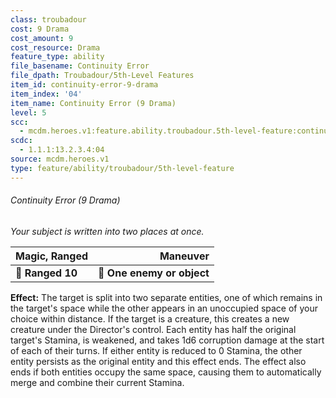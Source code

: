 ```yaml
---
class: troubadour
cost: 9 Drama
cost_amount: 9
cost_resource: Drama
feature_type: ability
file_basename: Continuity Error
file_dpath: Troubadour/5th-Level Features
item_id: continuity-error-9-drama
item_index: '04'
item_name: Continuity Error (9 Drama)
level: 5
scc:
  - mcdm.heroes.v1:feature.ability.troubadour.5th-level-feature:continuity-error-9-drama
scdc:
  - 1.1.1:13.2.3.4:04
source: mcdm.heroes.v1
type: feature/ability/troubadour/5th-level-feature
---
```


###### Continuity Error (9 Drama)

*Your subject is written into two places at once.*

| **Magic, Ranged** |               **Maneuver** |
| ----------------- | -------------------------: |
| **📏 Ranged 10**  | **🎯 One enemy or object** |

**Effect:** The target is split into two separate entities, one of which remains in the target's space while the other appears in an unoccupied space of your choice within distance. If the target is a creature, this creates a new creature under the Director's control. Each entity has half the original target's Stamina, is weakened, and takes 1d6 corruption damage at the start of each of their turns. If either entity is reduced to 0 Stamina, the other entity persists as the original entity and this effect ends. The effect also ends if both entities occupy the same space, causing them to automatically merge and combine their current Stamina.
